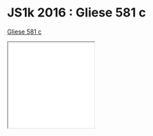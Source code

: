 # JS1k 2016 : Gliese 581 c

<div class="demo">

[Gliese 581 c](http://js1k.com/2604 "Gliese 581 c")
<iframe class="demo" src="//rawgit.com/ehouais/js1k/gh-pages/shim.html?demo=2016-Gliese_581_c" style="width: 200px; height: 200px"></iframe>
</div>
